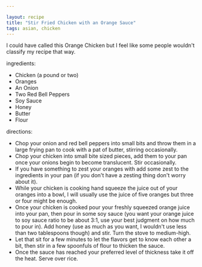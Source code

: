 ```yaml
---

layout: recipe
title: "Stir Fried Chicken with an Orange Sauce"
tags: asian, chicken
---
```


I could have called this Orange Chicken but I feel like some people wouldn't classify my recipe that way.

ingredients:
- Chicken (a pound or two)
- Oranges
- An Onion
- Two Red Bell Peppers
- Soy Sauce
- Honey
- Butter
- Flour

directions:
- Chop your onion and red bell peppers into small bits and throw them in a large frying pan to cook with a pat of butter, stirring occasionally.
- Chop your chicken into small bite sized pieces, add them to your pan once your onions begin to become translucent. Stir occasionally.
- If you have something to zest your oranges with add some zest to the ingredients in your pan (if you don't have a zesting thing don't worry about it).
- While your chicken is cooking hand squeeze the juice out of your oranges into a bowl, I will usually use the juice of five oranges but three or four might be enough.
- Once your chicken is cooked pour your freshly squeezed orange juice into your pan, then pour in some soy sauce (you want your orange juice to soy sauce ratio to be about 3:1, use your best judgment on how much to pour in). Add honey (use as much as you want, I wouldn't use less than two tablespoons though) and stir. Turn the stove to medium-high.
- Let that sit for a few minutes to let the flavors get to know each other a bit, then stir in a few spoonfuls of flour to thicken the sauce.
- Once the sauce has reached your preferred level of thickness take it off the heat. Serve over rice.
